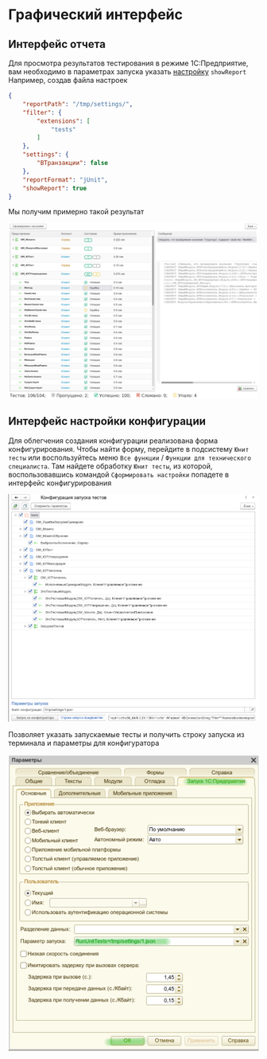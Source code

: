 # Графический интерфейс

## Интерфейс отчета

Для просмотра результатов тестирования в режиме 1С:Предприятие, вам необходимо в параметрах запуска указать [настройку](../README.md#конфигурация-запуска) `showReport`
Например, создав файла настроек

```json
{
    "reportPath": "/tmp/settings/",
    "filter": {
        "extensions": [
            "tests"
        ]
    },
    "settings": {
        "ВТранзакции": false
    },
    "reportFormat": "jUnit",
    "showReport": true
}
```

Мы получим примерно такой результат

![Отчет](images/report-ui.png)

## Интерфейс настройки конфигурации

Для облегчения создания конфигурации реализована форма конфигурирования.
Чтобы найти форму, перейдите в подсистему `Юнит тесты` или воспользуйтесь меню `Все функции` / `Функции для технического специалиста`.
Там найдете обработку `Юнит тесты`, из которой, воспользовавшись командой `Сформировать настройки` попадете в интерфейс конфигурирования

![Конфигурирование](images/config-ui.png)

Позволяет указать запускаемые тесты и получить строку запуска из терминала и параметры для конфигуратора

![Настройка конфигуратора](images/configurator-settings.png)
